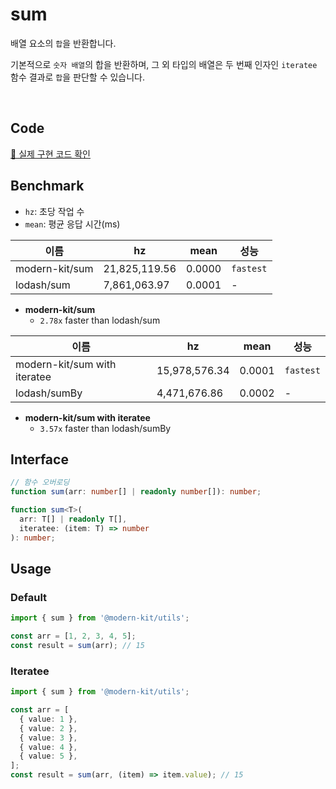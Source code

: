 # sum

배열 요소의 `합`을 반환합니다.

기본적으로 `숫자 배열`의 합을 반환하며, 그 외 타입의 배열은 두 번째 인자인 `iteratee` 함수 결과로 `합`을 판단할 수 있습니다.

<br />

## Code
[🔗 실제 구현 코드 확인](https://github.com/modern-agile-team/modern-kit/blob/main/packages/utils/src/math/sum/index.ts)

## Benchmark
- `hz`: 초당 작업 수
- `mean`: 평균 응답 시간(ms)

|이름|hz|mean|성능|
|------|---|---|---|
|modern-kit/sum|21,825,119.56|0.0000|`fastest`|
|lodash/sum|7,861,063.97|0.0001|-|

- **modern-kit/sum**
  - `2.78x` faster than lodash/sum

|이름|hz|mean|성능|
|------|---|---|---|
|modern-kit/sum with iteratee|15,978,576.34|0.0001|`fastest`|
|lodash/sumBy|4,471,676.86|0.0002|-|

- **modern-kit/sum with iteratee**
  - `3.57x` faster than lodash/sumBy

## Interface
```ts title="typescript"
// 함수 오버로딩
function sum(arr: number[] | readonly number[]): number;

function sum<T>(
  arr: T[] | readonly T[],
  iteratee: (item: T) => number
): number;
```

## Usage
### Default
```ts title="typescript"
import { sum } from '@modern-kit/utils';

const arr = [1, 2, 3, 4, 5];
const result = sum(arr); // 15
```

### Iteratee
```ts title="typescript"
import { sum } from '@modern-kit/utils';

const arr = [
  { value: 1 },
  { value: 2 },
  { value: 3 },
  { value: 4 },
  { value: 5 },
];
const result = sum(arr, (item) => item.value); // 15
```
